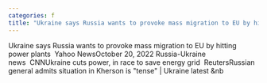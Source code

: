 ```yaml
---
categories: f
title: "Ukraine says Russia wants to provoke mass migration to EU by hitting power plants  Yahoo News"
---
```

Ukraine says Russia wants to provoke mass migration to EU by hitting power plants&nbsp;&nbsp;Yahoo NewsOctober 20, 2022 Russia-Ukraine news&nbsp;&nbsp;CNNUkraine cuts power, in race to save energy grid&nbsp;&nbsp;ReutersRussian general admits situation in Kherson is "tense" | Ukraine latest&nbsp;&nb